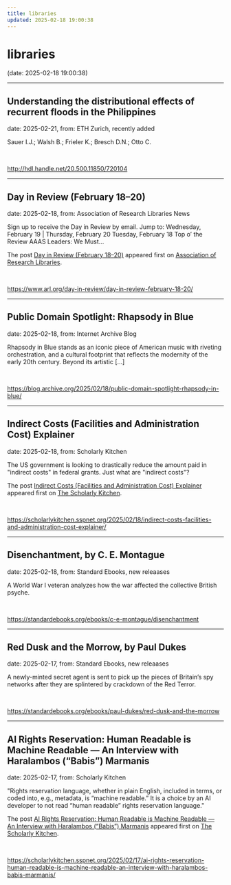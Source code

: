 ```yaml
---
title: libraries
updated: 2025-02-18 19:00:38
---
```


# libraries

(date: 2025-02-18 19:00:38)

---

## Understanding the distributional effects of recurrent floods in the Philippines

date: 2025-02-21, from: ETH Zurich, recently added

Sauer I.J.; Walsh B.; Frieler K.; Bresch D.N.; Otto C. 

<br> 

<http://hdl.handle.net/20.500.11850/720104>

---

## Day in Review (February 18–20)

date: 2025-02-18, from: Association of Research Libraries News

<p>Sign up to receive the Day in Review by email. Jump to: Wednesday, February 19 &#124; Thursday, February 20 Tuesday, February 18 Top o’ the Review AAAS Leaders: We Must...</p>
<p>The post <a href="https://www.arl.org/day-in-review/day-in-review-february-18-20/">Day in Review (February 18–20)</a> appeared first on <a href="https://www.arl.org">Association of Research Libraries</a>.</p>
 

<br> 

<https://www.arl.org/day-in-review/day-in-review-february-18-20/>

---

## Public Domain Spotlight: Rhapsody in Blue

date: 2025-02-18, from: Internet Archive Blog

Rhapsody in Blue stands as an iconic piece of American music with riveting orchestration, and a cultural footprint that reflects the modernity of the early 20th century. Beyond its artistic [&#8230;] 

<br> 

<https://blog.archive.org/2025/02/18/public-domain-spotlight-rhapsody-in-blue/>

---

## Indirect Costs (Facilities and Administration Cost) Explainer

date: 2025-02-18, from: Scholarly Kitchen

<p>The US government is looking to drastically reduce the amount paid in "indirect costs" in federal grants. Just what are "indirect costs"?</p>
<p>The post <a href="https://scholarlykitchen.sspnet.org/2025/02/18/indirect-costs-facilities-and-administration-cost-explainer/">Indirect Costs (Facilities and Administration Cost) Explainer</a> appeared first on <a href="https://scholarlykitchen.sspnet.org">The Scholarly Kitchen</a>.</p>
 

<br> 

<https://scholarlykitchen.sspnet.org/2025/02/18/indirect-costs-facilities-and-administration-cost-explainer/>

---

## Disenchantment, by C. E. Montague

date: 2025-02-18, from: Standard Ebooks, new releaases

A World War I veteran analyzes how the war affected the collective British psyche. 

<br> 

<https://standardebooks.org/ebooks/c-e-montague/disenchantment>

---

## Red Dusk and the Morrow, by Paul Dukes

date: 2025-02-17, from: Standard Ebooks, new releaases

A newly-minted secret agent is sent to pick up the pieces of Britain’s spy networks after they are splintered by crackdown of the Red Terror. 

<br> 

<https://standardebooks.org/ebooks/paul-dukes/red-dusk-and-the-morrow>

---

## AI Rights Reservation: Human Readable is Machine Readable — An Interview with Haralambos (“Babis”) Marmanis

date: 2025-02-17, from: Scholarly Kitchen

<p>"Rights reservation language, whether in plain English, included in terms, or coded into, e.g., metadata, is “machine readable.” It is a choice by an AI developer to not read “human readable” rights reservation language."</p>
<p>The post <a href="https://scholarlykitchen.sspnet.org/2025/02/17/ai-rights-reservation-human-readable-is-machine-readable-an-interview-with-haralambos-babis-marmanis/">AI Rights Reservation: Human Readable is Machine Readable &#8212; An Interview with Haralambos (“Babis”) Marmanis</a> appeared first on <a href="https://scholarlykitchen.sspnet.org">The Scholarly Kitchen</a>.</p>
 

<br> 

<https://scholarlykitchen.sspnet.org/2025/02/17/ai-rights-reservation-human-readable-is-machine-readable-an-interview-with-haralambos-babis-marmanis/>

